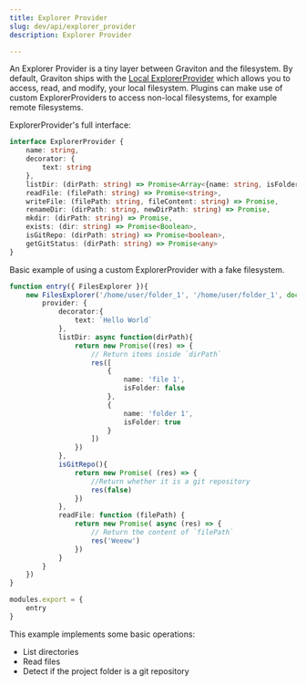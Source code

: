 ```yaml
---
title: Explorer Provider
slug: dev/api/explorer_provider
description: Explorer Provider

---
```


An Explorer Provider is a tiny layer between Graviton and the filesystem. 
By default, Graviton ships with the [Local ExplorerProvider](https://github.com/Graviton-Code-Editor/Graviton-App/blob/master/src/interface/defaults/local.explorer.ts) which allows you to access, read, and modify, your local filesystem.
Plugins can make use of custom ExplorerProviders to access non-local filesystems, for example remote filesystems.

ExplorerProvider's full interface:
```ts
interface ExplorerProvider {
	name: string,
	decorator: {
		text: string
	},
	listDir: (dirPath: string) => Promise<Array<{name: string, isFolder: boolean}>>,
	readFile: (filePath: string) => Promise<string>,
	writeFile: (filePath: string, fileContent: string) => Promise,
	renameDir: (dirPath: string, newDirPath: string) => Promise,
	mkdir: (dirPath: string) => Promise,
	exists: (dir: string) => Promise<Boolean>,
	isGitRepo: (dirPath: string) => Promise<boolean>,
	getGitStatus: (dirPath: string) => Promise<any>
}
```

Basic example of using a custom ExplorerProvider with a fake filesystem.
```ts
function entry({ FilesExplorer }){
	new FilesExplorer('/home/user/folder_1', '/home/user/folder_1', document.getElementById('explorer_panel'), 0, false, null, {
		provider: {
			decorator:{
				text: `Hello World`
			},
			listDir: async function(dirPath){
				return new Promise((res) => {
					// Return items inside `dirPath`
					res([
						{
							name: 'file 1',
							isFolder: false
						},
						{
							name: 'folder 1',
							isFolder: true
						}
					])
				})
			},
			isGitRepo(){
				return new Promise( (res) => {
					//Return whether it is a git repository
					res(false)
				})
			},
			readFile: function (filePath) {
				return new Promise( async (res) => {
					// Return the content of `filePath`
					res('Weeew')
				})
			}
		}
	})
}

modules.export = {
	entry
}
```

This example implements some basic operations:
* List directories
* Read files
* Detect if the project folder is a git repository